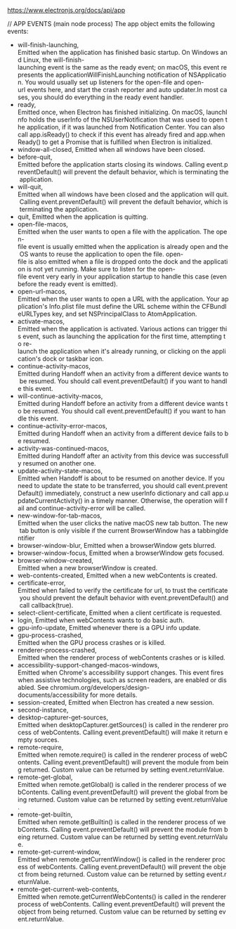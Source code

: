 https://www.electronjs.org/docs/api/app

// APP EVENTS (main node process)
The app object emits the following events:

-   will-finish-launching, Emitted when the application has finished basic startup. On Windows and Linux, the will-finish-launching event is the same as the ready event; on macOS, this event represents the applicationWillFinishLaunching notification of NSApplication. You would usually set up listeners for the open-file and open-url events here, and start the crash reporter and auto updater.In most cases, you should do everything in the ready event handler.
-   ready, Emitted once, when Electron has finished initializing. On macOS, launchInfo holds the userInfo of the NSUserNotification that was used to open the application, if it was launched from Notification Center. You can also call app.isReady() to check if this event has already fired and app.whenReady() to get a Promise that is fulfilled when Electron is initialized.
-   window-all-closed, Emitted when all windows have been closed.
-   before-quit, Emitted before the application starts closing its windows. Calling event.preventDefault() will prevent the default behavior, which is terminating the application.
-   will-quit, Emitted when all windows have been closed and the application will quit. Calling event.preventDefault() will prevent the default behavior, which is terminating the application.
-   quit, Emitted when the application is quitting.
-   open-file-macos, Emitted when the user wants to open a file with the application. The open-file event is usually emitted when the application is already open and the OS wants to reuse the application to open the file. open-file is also emitted when a file is dropped onto the dock and the application is not yet running. Make sure to listen for the open-file event very early in your application startup to handle this case (even before the ready event is emitted).
-   open-url-macos, Emitted when the user wants to open a URL with the application. Your application's Info.plist file must define the URL scheme within the CFBundleURLTypes key, and set NSPrincipalClass to AtomApplication.
-   activate-macos, Emitted when the application is activated. Various actions can trigger this event, such as launching the application for the first time, attempting to re-launch the application when it's already running, or clicking on the application's dock or taskbar icon.
-   continue-activity-macos, Emitted during Handoff when an activity from a different device wants to be resumed. You should call event.preventDefault() if you want to handle this event.
-   will-continue-activity-macos, Emitted during Handoff before an activity from a different device wants to be resumed. You should call event.preventDefault() if you want to handle this event.
-   continue-activity-error-macos, Emitted during Handoff when an activity from a different device fails to be resumed.
-   activity-was-continued-macos, Emitted during Handoff after an activity from this device was successfully resumed on another one.
-   update-activity-state-macos, Emitted when Handoff is about to be resumed on another device. If you need to update the state to be transferred, you should call event.preventDefault() immediately, construct a new userInfo dictionary and call app.updateCurrentActivity() in a timely manner. Otherwise, the operation will fail and continue-activity-error will be called.
-   new-window-for-tab-macos, Emitted when the user clicks the native macOS new tab button. The new tab button is only visible if the current BrowserWindow has a tabbingIdentifier
-   browser-window-blur, Emitted when a browserWindow gets blurred.
-   browser-window-focus, Emitted when a browserWindow gets focused.
-   browser-window-created, Emitted when a new browserWindow is created.
-   web-contents-created, Emitted when a new webContents is created.
-   certificate-error, Emitted when failed to verify the certificate for url, to trust the certificate you should prevent the default behavior with event.preventDefault() and call callback(true).
-   select-client-certificate, Emitted when a client certificate is requested.
-   login, Emitted when webContents wants to do basic auth.
-   gpu-info-update, Emitted whenever there is a GPU info update.
-   gpu-process-crashed, Emitted when the GPU process crashes or is killed.
-   renderer-process-crashed, Emitted when the renderer process of webContents crashes or is killed.
-   accessibility-support-changed-macos-windows, Emitted when Chrome's accessibility support changes. This event fires when assistive technologies, such as screen readers, are enabled or disabled. See chromium.org/developers/design-documents/accessibility for more details.
-   session-created, Emitted when Electron has created a new session.
-   second-instance,
-   desktop-capturer-get-sources, Emitted when desktopCapturer.getSources() is called in the renderer process of webContents. Calling event.preventDefault() will make it return empty sources.
-   remote-require, Emitted when remote.require() is called in the renderer process of webContents. Calling event.preventDefault() will prevent the module from being returned. Custom value can be returned by setting event.returnValue.
-   remote-get-global, Emitted when remote.getGlobal() is called in the renderer process of webContents. Calling event.preventDefault() will prevent the global from being returned. Custom value can be returned by setting event.returnValue.
-   remote-get-builtin, Emitted when remote.getBuiltin() is called in the renderer process of webContents. Calling event.preventDefault() will prevent the module from being returned. Custom value can be returned by setting event.returnValue.
-   remote-get-current-window, Emitted when remote.getCurrentWindow() is called in the renderer process of webContents. Calling event.preventDefault() will prevent the object from being returned. Custom value can be returned by setting event.returnValue.
-   remote-get-current-web-contents, Emitted when remote.getCurrentWebContents() is called in the renderer process of webContents. Calling event.preventDefault() will prevent the object from being returned. Custom value can be returned by setting event.returnValue.
